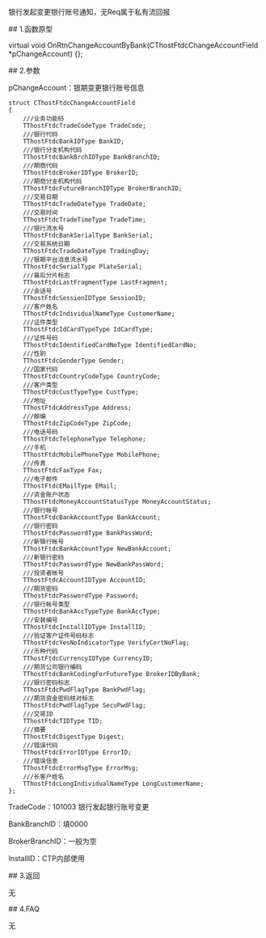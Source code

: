<p>银行发起变更银行账号通知，无Req属于私有流回报</p>
<span class="anchor" id="0c5218c8-f0ab-47c2-bde8-894bd2c64fa9"></span>
## 1.函数原型
<p>virtual void OnRtnChangeAccountByBank(CThostFtdcChangeAccountField *pChangeAccount) {};</p>
<span class="anchor" id="a093cb0c-ea01-4fab-9e79-12ce5fdb56a6"></span>
## 2.参数
<p>pChangeAccount：银期变更银行账号信息</p>
<pre><code>struct CThostFtdcChangeAccountField
{
    ///业务功能码
    TThostFtdcTradeCodeType TradeCode;
    ///银行代码
    TThostFtdcBankIDType BankID;
    ///银行分支机构代码
    TThostFtdcBankBrchIDType BankBranchID;
    ///期商代码
    TThostFtdcBrokerIDType BrokerID;
    ///期商分支机构代码
    TThostFtdcFutureBranchIDType BrokerBranchID;
    ///交易日期
    TThostFtdcTradeDateType TradeDate;
    ///交易时间
    TThostFtdcTradeTimeType TradeTime;
    ///银行流水号
    TThostFtdcBankSerialType BankSerial;
    ///交易系统日期 
    TThostFtdcTradeDateType TradingDay;
    ///银期平台消息流水号
    TThostFtdcSerialType PlateSerial;
    ///最后分片标志
    TThostFtdcLastFragmentType LastFragment;
    ///会话号
    TThostFtdcSessionIDType SessionID;
    ///客户姓名
    TThostFtdcIndividualNameType CustomerName;
    ///证件类型
    TThostFtdcIdCardTypeType IdCardType;
    ///证件号码
    TThostFtdcIdentifiedCardNoType IdentifiedCardNo;
    ///性别
    TThostFtdcGenderType Gender;
    ///国家代码
    TThostFtdcCountryCodeType CountryCode;
    ///客户类型
    TThostFtdcCustTypeType CustType;
    ///地址
    TThostFtdcAddressType Address;
    ///邮编
    TThostFtdcZipCodeType ZipCode;
    ///电话号码
    TThostFtdcTelephoneType Telephone;
    ///手机
    TThostFtdcMobilePhoneType MobilePhone;
    ///传真
    TThostFtdcFaxType Fax;
    ///电子邮件
    TThostFtdcEMailType EMail;
    ///资金账户状态
    TThostFtdcMoneyAccountStatusType MoneyAccountStatus;
    ///银行帐号
    TThostFtdcBankAccountType BankAccount;
    ///银行密码
    TThostFtdcPasswordType BankPassWord;
    ///新银行帐号
    TThostFtdcBankAccountType NewBankAccount;
    ///新银行密码
    TThostFtdcPasswordType NewBankPassWord;
    ///投资者帐号
    TThostFtdcAccountIDType AccountID;
    ///期货密码
    TThostFtdcPasswordType Password;
    ///银行帐号类型
    TThostFtdcBankAccTypeType BankAccType;
    ///安装编号
    TThostFtdcInstallIDType InstallID;
    ///验证客户证件号码标志
    TThostFtdcYesNoIndicatorType VerifyCertNoFlag;
    ///币种代码
    TThostFtdcCurrencyIDType CurrencyID;
    ///期货公司银行编码
    TThostFtdcBankCodingForFutureType BrokerIDByBank;
    ///银行密码标志
    TThostFtdcPwdFlagType BankPwdFlag;
    ///期货资金密码核对标志
    TThostFtdcPwdFlagType SecuPwdFlag;
    ///交易ID
    TThostFtdcTIDType TID;
    ///摘要
    TThostFtdcDigestType Digest;
    ///错误代码
    TThostFtdcErrorIDType ErrorID;
    ///错误信息
    TThostFtdcErrorMsgType ErrorMsg;
    ///长客户姓名
    TThostFtdcLongIndividualNameType LongCustomerName;
};
</code></pre>
<p>TradeCode：101003 银行发起银行账号变更</p>
<p>BankBranchID：填0000</p>
<p>BrokerBranchID：一般为空</p>
<p>InstallID：CTP内部使用</p>
<span class="anchor" id="7cfe1b55-df8a-4198-943d-05a9916c4456"></span>
## 3.返回
<p>无</p>
<span class="anchor" id="e4ed4679-8185-404b-9849-8c049c45e89c"></span>
## 4.FAQ
<p>无</p>
